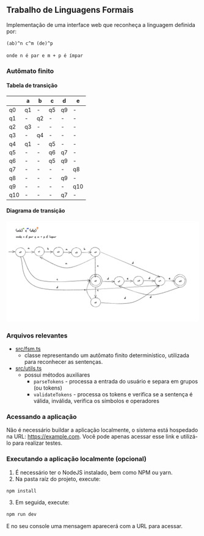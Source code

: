 ## Trabalho de Linguagens Formais

Implementação de uma interface web que reconheça a linguagem definida por:

```
(ab)^n c^m (de)^p

onde n é par e m + p é ímpar
```

### Autômato finito

#### Tabela de transição

|     | a   | b   | c   | d   | e   |
| --- | --- | --- | --- | --- | --- |
| q0  | q1  | -   | q5  | q9  | -   |
| q1  | -   | q2  | -   | -   | -   |
| q2  | q3  | -   | -   | -   | -   |
| q3  | -   | q4  | -   | -   | -   |
| q4  | q1  | -   | q5  | -   | -   |
| q5  | -   | -   | q6  | q7  | -   |
| q6  | -   | -   | q5  | q9  | -   |
| q7  | -   | -   | -   | -   | q8  |
| q8  | -   | -   | -   | q9  | -   |
| q9  | -   | -   | -   | -   | q10 |
| q10 | -   | -   | -   | q7  | -   |

#### Diagrama de transição

![Alt text](/fsm-full.png "Optional Title")

### Arquivos relevantes

- [src/fsm.ts](/src/fsm.ts)
  - classe representando um autômato finito determinístico, utilizada para reconhecer as sentenças.
- [src/utils.ts](/src/utils.ts)
  - possui métodos auxiliares
    - `parseTokens` - processa a entrada do usuário e separa em grupos (ou tokens)
    - `validateTokens` - processa os tokens e verifica se a sentença é válida, inválida, verifica os símbolos e operadores

### Acessando a aplicação

Não é necessário buildar a aplicação localmente, o sistema está hospedado na URL: https://example.com.
Você pode apenas acessar esse link e utilizá-lo para realizar testes.

### Executando a aplicação localmente (opcional)

1. É necessário ter o NodeJS instalado, bem como NPM ou yarn.
2. Na pasta raíz do projeto, execute:

```bash
npm install
```

3. Em seguida, execute:

```bash
npm run dev
```

E no seu console uma mensagem aparecerá com a URL para acessar.
